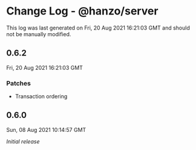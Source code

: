 # Change Log - @hanzo/server

This log was last generated on Fri, 20 Aug 2021 16:21:03 GMT and should not be manually modified.

## 0.6.2
Fri, 20 Aug 2021 16:21:03 GMT

### Patches

- Transaction ordering

## 0.6.0
Sun, 08 Aug 2021 10:14:57 GMT

_Initial release_

